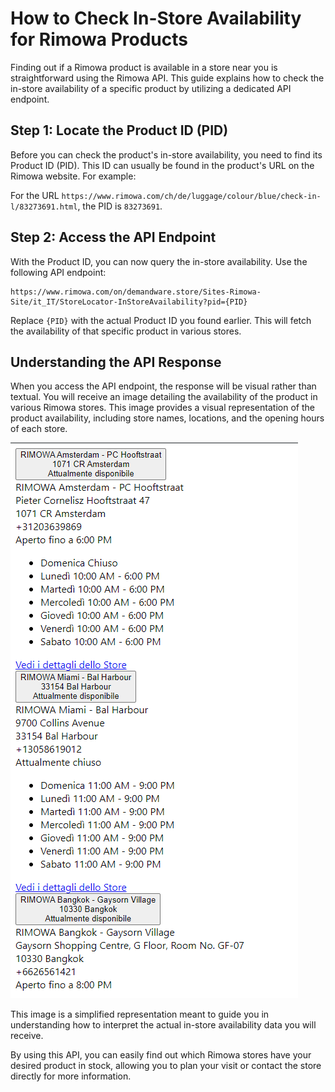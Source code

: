 # How to Check In-Store Availability for Rimowa Products

Finding out if a Rimowa product is available in a store near you is straightforward using the Rimowa API. This guide explains how to check the in-store availability of a specific product by utilizing a dedicated API endpoint.

## Step 1: Locate the Product ID (PID)

Before you can check the product's in-store availability, you need to find its Product ID (PID). This ID can usually be found in the product's URL on the Rimowa website. For example:

For the URL `https://www.rimowa.com/ch/de/luggage/colour/blue/check-in-l/83273691.html`, the PID is `83273691`.

## Step 2: Access the API Endpoint

With the Product ID, you can now query the in-store availability. Use the following API endpoint:

```
https://www.rimowa.com/on/demandware.store/Sites-Rimowa-Site/it_IT/StoreLocator-InStoreAvailability?pid={PID}
```

Replace `{PID}` with the actual Product ID you found earlier. This will fetch the availability of that specific product in various stores.

## Understanding the API Response

When you access the API endpoint, the response will be visual rather than textual. You will receive an image detailing the availability of the product in various Rimowa stores. This image provides a visual representation of the product availability, including store names, locations, and the opening hours of each store.

![Example Response Image](example.png)

This image is a simplified representation meant to guide you in understanding how to interpret the actual in-store availability data you will receive.

By using this API, you can easily find out which Rimowa stores have your desired product in stock, allowing you to plan your visit or contact the store directly for more information.
